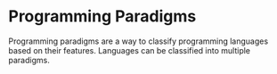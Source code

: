 # Programming Paradigms
Programming paradigms are a way to classify programming languages based on their features. Languages can be classified into multiple paradigms.
